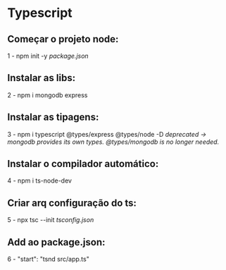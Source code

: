 # Typescript 

## Começar o projeto node:
1 - npm init -y
_package.json_

## Instalar as libs:
2 - npm i mongodb express

## Instalar as tipagens:
3 - npm i typescript @types/express @types/node -D
_deprecated -> mongodb provides its own types. @types/mongodb is no longer needed._

## Instalar o compilador automático:
4 - npm i ts-node-dev

## Criar arq configuração do ts:
5 - npx tsc --init
_tsconfig.json_

## Add ao package.json:

6 - "start": "tsnd src/app.ts"